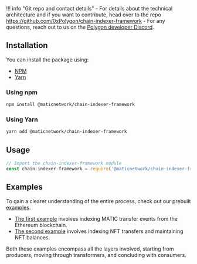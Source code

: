 !!! info "Git repo and contact details"
    - For details about the technical architecture and if you want to contribute, head over to the repo https://github.com/0xPolygon/chain-indexer-framework
    - For any questions, reach out to us on the [Polygon developer Discord](https://discord.com/invite/0xPolygonDevs).

## Installation

You can install the package using:

- [NPM](https://www.npmjs.com/package/@maticnetwork/chain-indexer-framework)
- [Yarn](https://yarnpkg.com/package/@maticnetwork/chain-indexer-framework)

### Using npm

```bash
npm install @maticnetwork/chain-indexer-framework
```
### Using Yarn

```bash
yarn add @maticnetwork/chain-indexer-framework
```
  
## Usage
    
```jsx
// Import the chain-indexer-framework module
const chain-indexer-framework = require('@maticnetwork/chain-indexer-framework');
```

## Examples 
    
To gain a clearer understanding of the entire process, check out our prebuilt [examples](https://github.com/0xPolygon/chain-indexer-framework/blob/main/examples/README.md). 

- [The first example](https://github.com/0xPolygon/chain-indexer-framework/blob/main/examples/matic_transfer/README.md) involves indexing MATIC transfer events from the Ethereum blockchain.
- [The second example](https://github.com/0xPolygon/chain-indexer-framework/blob/main/examples/nft_balancer/README.md) involves indexing NFT transfers and maintaining NFT balances.

Both these examples encompass all the layers involved, starting from producers, moving through transformers, and concluding with consumers.